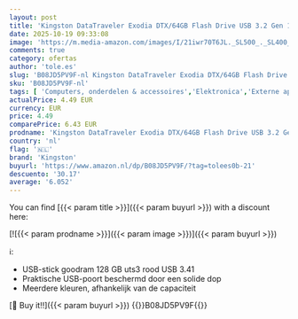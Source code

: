```yaml
---
layout: post
title: 'Kingston DataTraveler Exodia DTX/64GB Flash Drive USB 3.2 Gen 1 - met beschermkap en sleutelring in verschillende kleuren'
date: 2025-10-19 09:33:08
image: 'https://m.media-amazon.com/images/I/21iwr70T6JL._SL500_._SL400_.jpg'
comments: true
category: ofertas
author: 'tole.es'
slug: 'B08JD5PV9F-nl Kingston DataTraveler Exodia DTX/64GB Flash Drive USB 3.2...'
sku: 'B08JD5PV9F-nl'
tags: [ 'Computers, onderdelen & accessoires','Elektronica','Externe apparaten & dataopslag','Gegevensopslag','USB-flashstations','kingston','🇳🇱', ]
actualPrice: 4.49 EUR
currency: EUR
price: 4.49
comparePrice: 6.43 EUR
prodname: 'Kingston DataTraveler Exodia DTX/64GB Flash Drive USB 3.2 Gen 1 - met beschermkap en sleutelring in verschillende kleuren'
country: 'nl'
flag: '🇳🇱'
brand: 'Kingston'
buyurl: 'https://www.amazon.nl/dp/B08JD5PV9F/?tag=tolees0b-21'
descuento: '30.17'
average: '6.052'
---
```


You can find [{{< param title >}}]({{< param buyurl >}}) with a discount here:

[![{{< param prodname >}}]({{< param image >}})]({{< param buyurl >}})

ℹ️:

- USB-stick goodram 128 GB uts3 rood USB 3.41
- Praktische USB-poort beschermd door een solide dop
- Meerdere kleuren, afhankelijk van de capaciteit

[🛒 Buy it!!]({{< param buyurl >}})
{{<world>}}B08JD5PV9F{{</world>}}
